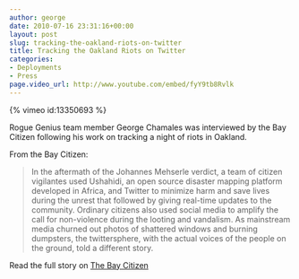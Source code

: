 ```yaml
---
author: george
date: 2010-07-16 23:31:16+00:00
layout: post
slug: tracking-the-oakland-riots-on-twitter
title: Tracking the Oakland Riots on Twitter
categories:
- Deployments
- Press
page.video_url: http://www.youtube.com/embed/fyY9tb8Rvlk
---
```



{% vimeo id:13350693 %}

Rogue Genius team member George Chamales was interviewed by the Bay Citizen following his work on tracking a night of riots in Oakland.

From the Bay Citizen:
<blockquote>In the aftermath of the Johannes Mehserle verdict, a team of citizen vigilantes used Ushahidi, an open source disaster mapping platform developed in Africa, and Twitter to minimize harm and save lives during the unrest that followed by giving real-time updates to the community. Ordinary citizens also used social media to amplify the call for non-violence during the looting and vandalism. As mainstream media churned out photos of shattered windows and burning dumpsters, the twittersphere, with the actual voices of the people on the ground, told a different story.
</blockquote>

Read the full story on <a href=" http://s.tt/12ohZ">The Bay Citizen</a>





